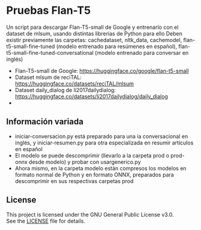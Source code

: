 # Pruebas Flan-T5
Un script para descargar Flan-T5-small de Google y entrenarlo con el dataset de mlsum, usando distintas librerías de Python para ello
Deben existir previamente las carpetas: cachedataset, nltk_data, cachemodel, flan-t5-small-fine-tuned (modelo entrenado para resúmenes en español), flan-t5-small-fine-tuned-conversational (modelo entrenado para conversar en inglés)
- Flan-T5-small de Google: https://huggingface.co/google/flan-t5-small
- Dataset mlsum de reciTAL: https://huggingface.co/datasets/reciTAL/mlsum 
- Dataset daily_dialog de li2017dailydialog: https://huggingface.co/datasets/li2017dailydialog/daily_dialog
- 
## Información variada
- iniciar-conversacion.py está preparado para una ia conversacional en inglés, y iniciar-resumen.py para otra especializada en resumir artículos en español
- El modelo se puede descomprimir (llevarlo a la carpeta prod o prod-onnx desde modelo) y probar con usargenerico.py
- Ahora mismo, en la carpeta modelo están compresos los modelos en formato normal de Python y en formato ONNX, preparados para descomprimir en sus respectivas carpetas prod

## License
This project is licensed under the GNU General Public License v3.0.  
See the [LICENSE](./LICENSE.txt) file for details.
